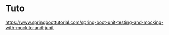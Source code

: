 # Tuto
https://www.springboottutorial.com/spring-boot-unit-testing-and-mocking-with-mockito-and-junit
